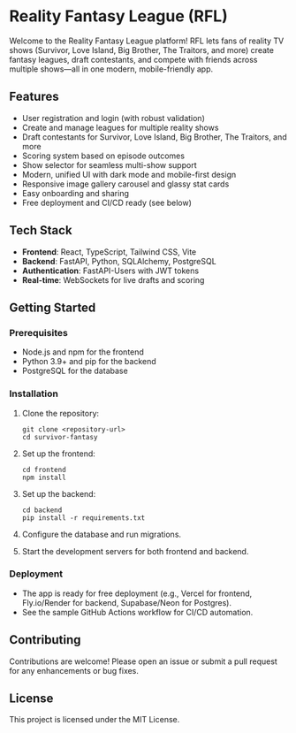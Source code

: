 # Reality Fantasy League (RFL)

Welcome to the Reality Fantasy League platform! RFL lets fans of reality TV shows (Survivor, Love Island, Big Brother, The Traitors, and more) create fantasy leagues, draft contestants, and compete with friends across multiple shows—all in one modern, mobile-friendly app.

## Features

- User registration and login (with robust validation)
- Create and manage leagues for multiple reality shows
- Draft contestants for Survivor, Love Island, Big Brother, The Traitors, and more
- Scoring system based on episode outcomes
- Show selector for seamless multi-show support
- Modern, unified UI with dark mode and mobile-first design
- Responsive image gallery carousel and glassy stat cards
- Easy onboarding and sharing
- Free deployment and CI/CD ready (see below)

## Tech Stack

- **Frontend**: React, TypeScript, Tailwind CSS, Vite
- **Backend**: FastAPI, Python, SQLAlchemy, PostgreSQL
- **Authentication**: FastAPI-Users with JWT tokens
- **Real-time**: WebSockets for live drafts and scoring

## Getting Started

### Prerequisites

- Node.js and npm for the frontend
- Python 3.9+ and pip for the backend
- PostgreSQL for the database

### Installation

1. Clone the repository:

   ```
   git clone <repository-url>
   cd survivor-fantasy
   ```

2. Set up the frontend:

   ```
   cd frontend
   npm install
   ```

3. Set up the backend:

   ```
   cd backend
   pip install -r requirements.txt
   ```

4. Configure the database and run migrations.

5. Start the development servers for both frontend and backend.

### Deployment

- The app is ready for free deployment (e.g., Vercel for frontend, Fly.io/Render for backend, Supabase/Neon for Postgres).
- See the sample GitHub Actions workflow for CI/CD automation.

## Contributing

Contributions are welcome! Please open an issue or submit a pull request for any enhancements or bug fixes.

## License

This project is licensed under the MIT License.
